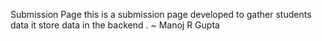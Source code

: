 Submission Page
this is a submission page
developed to gather students data
it store data in the backend
.
~ Manoj R Gupta